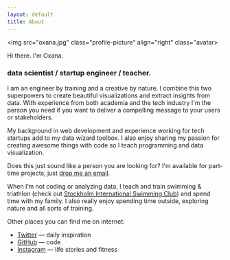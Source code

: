 ```yaml
---
layout: default
title: About
---
```


<img src="oxana.jpg" class="profile-picture" align="right" class="avatar>

Hi there. I'm Oxana.

### data scientist / startup engineer / teacher.

I am an engineer by training and a creative by nature. I combine this two superpowers to create beautiful 
visualizations and extract insights from data. With experience from both academia and the tech industry I'm the person you need if you want to deliver a compelling message to your users or stakeholders.

My background in web development and experience working for tech startups add to my data wizard toolbox. I also enjoy sharing my passion for creating awesome things with code so I teach programming and data visualization. 

Does this just sound like a person you are looking for? I'm available for part-time projects, 
just [drop me an email](mailto:oxananu@gmail.com).

When I’m not coding or analyzing data, I teach and train swimming & triathlon
(check out [Stockholm International Swimming Club](http://stockholmswimmingclub.se)) 
and spend time with my family. I also really enjoy spending time outside, exploring nature and all sorts of training. 

Other places you can find me on internet:

- [Twitter](http://twitter.com/Merenlin) — daily inspiration
- [GitHub](https://github.com/oxananu) — code 
- [Instagram](http://instagram.com/oxana.nu/) — life stories and fitness

